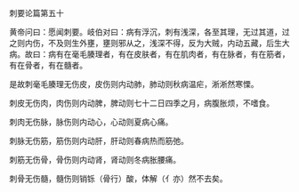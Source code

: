 刺要论篇第五十

黄帝问曰：愿闻刺要。岐伯对曰：病有浮沉，刺有浅深，各至其理，无过其道，过之则内伤，不及则生外壅，壅则邪从之，浅深不得，反为大贼，内动五藏，后生大病。故曰：病有在毫毛腠理者，有在皮肤者，有在肌肉者，有在脉者，有在筋者，有在骨者，有在髓者。

是故刺毫毛腠理无伤皮，皮伤则内动肺，肺动则秋病温疟，淅淅然寒慄。

刺皮无伤肉，肉伤则内动脾，脾动则七十二日四季之月，病腹胀烦，不嗜食。

刺肉无伤脉，脉伤则内动心，心动则夏病心痛。

刺脉无伤筋，筋伤则内动肝，肝动则春病热而筋弛。

刺筋无伤骨，骨伤则内动肾，肾动则冬病胀腰痛。

刺骨无伤髓，髓伤则销铄（骨行）酸，体解（亻亦）然不去矣。

